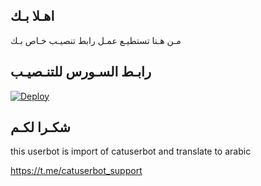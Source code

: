 ## اهـلا بـك
مـن هـنا تستطيـع عمـل رابط تنصيـب خـاص بـك

## رابـط السـورس للتنـصيـب

[![Deploy](https://www.herokucdn.com/deploy/button.svg)](https://heroku.com/deploy?template=https://github.com/t66s/jmthon)

## شكـرا لكـم 


this userbot is import of catuserbot and translate to arabic

https://t.me/catuserbot_support

